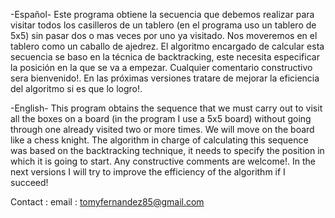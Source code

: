 -Español- 
Este programa obtiene la secuencia que debemos realizar para visitar todos los casilleros de un tablero (en el programa uso un tablero de 5x5) sin pasar dos o mas veces por uno ya visitado.
Nos moveremos en el tablero como un caballo de ajedrez. El algoritmo encargado de calcular esta secuencia se baso en la técnica de backtracking, este necesita especificar la posición en la que se va a empezar.
Cualquier comentario constructivo sera bienvenido!.
En las próximas versiones tratare de mejorar la eficiencia del algoritmo si es que lo logro!.

-English-
This program obtains the sequence that we must carry out to visit all the boxes on a board (in the program I use a 5x5 board) without going through one already visited two or more times.
We will move on the board like a chess knight. The algorithm in charge of calculating this sequence was based on the backtracking technique, it needs to specify the position in which it is going to start.
Any constructive comments are welcome!.
In the next versions I will try to improve the efficiency of the algorithm if I succeed!

Contact :
  email : tomyfernandez85@gmail.com
